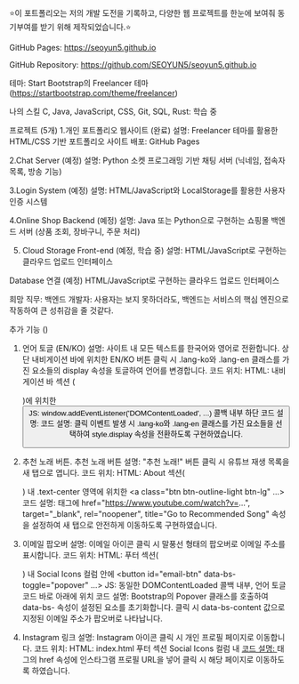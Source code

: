 ⭐이 포트폴리오는 저의 개발 도전을 기록하고, 다양한 웹 프로젝트를 한눈에 보여줘 동기부여를 받기 위해 제작되었습니다.⭐

GitHub Pages: https://seoyun5.github.io

GitHub Repository: https://github.com/SEOYUN5/seoyun5.github.io

테마: Start Bootstrap의 Freelancer 테마 (https://startbootstrap.com/theme/freelancer)

나의 스킬
C, Java, JavaScript, CSS, Git, SQL, Rust: 학습 중

프로젝트 (5개)
1.개인 포트폴리오 웹사이트 (완료)
설명: Freelancer 테마를 활용한 HTML/CSS 기반 포트폴리오 사이트
배포: GitHub Pages

2.Chat Server (예정)
설명: Python 소켓 프로그래밍 기반 채팅 서버 (닉네임, 접속자 목록, 방송 기능)

3.Login System (예정)
설명: HTML/JavaScript와 LocalStorage를 활용한 사용자 인증 시스템

4.Online Shop Backend (예정)
설명: Java 또는 Python으로 구현하는 쇼핑몰 백엔드 서버 (상품 조회, 장바구니, 주문 처리)

5. Cloud Storage Front-end (예정, 학습 중)
설명: HTML/JavaScript로 구현하는 클라우드 업로드 인터페이스

Database 연결 (예정)
HTML/JavaScript로 구현하는 클라우드 업로드 인터페이스

희망 직무: 
백엔드 개발자: 사용자는 보지 못하더라도, 백엔드는 서비스의 핵심 엔진으로 작동하여 큰 성취감을 줄 것같다.

추가 기능 ()
1. 언어 토글 (EN/KO)
설명: 사이트 내 모든 텍스트를 한국어와 영어로 전환합니다. 상단 내비게이션 바에 위치한 EN/KO 버튼 클릭 시 .lang-ko와 .lang-en 클래스를 가진 요소들의 display 속성을 토글하여 언어를 변경합니다.
코드 위치:
HTML: 내비게이션 바 섹션 (<nav id="mainNav">)에 위치한 <button id="lang-toggle">
JS: window.addEventListener('DOMContentLoaded', ...) 콜백 내부 하단
코드 설명: 코드 설명: 클릭 이벤트 발생 시 .lang-ko와 .lang-en 클래스를 가진 요소들을 선택하여 style.display 속성을 전환하도록 구현하였습니다.

3. 추천 노래 버튼. 추천 노래 버튼
설명: "추천 노래!" 버튼 클릭 시 유튜브 재생 목록을 새 탭으로 엽니다.
코드 위치:
HTML: About 섹션(<section id="about">) 내 .text-center 영역에 위치한 <a class="btn btn-outline-light btn-lg" ...>
코드 설명: <a> 태그에 href="https://www.youtube.com/watch?v=...", target="_blank", rel="noopener", title="Go to Recommended Song" 속성을 설정하여 새 탭으로 안전하게 이동하도록 구현하였습니다.

4. 이메일 팝오버
설명: 이메일 아이콘 클릭 시 말풍선 형태의 팝오버로 이메일 주소를 표시합니다.
코드 위치:
HTML: 푸터 섹션(<footer class="footer text-center">) 내 Social Icons 컬럼 안에 <button id="email-btn" data-bs-toggle="popover" ...>
JS: 동일한 DOMContentLoaded 콜백 내부, 언어 토글 코드 바로 아래에 위치
코드 설명: Bootstrap의 Popover 클래스를 호출하여 data-bs- 속성이 설정된 요소를 초기화합니다. 클릭 시 data-bs-content 값으로 지정된 이메일 주소가 팝오버로 나타납니다.

5. Instagram 링크
설명: Instagram 아이콘 클릭 시 개인 프로필 페이지로 이동합니다.
코드 위치:
HTML: index.html 푸터 섹션 Social Icons 컬럼 내 <a href="https://www.instagram.com/..." class="btn btn-outline-light btn-social">
코드 설명: <a> 태그의 href 속성에 인스타그램 프로필 URL을 넣어 클릭 시 해당 페이지로 이동하도록 하였습니다.
